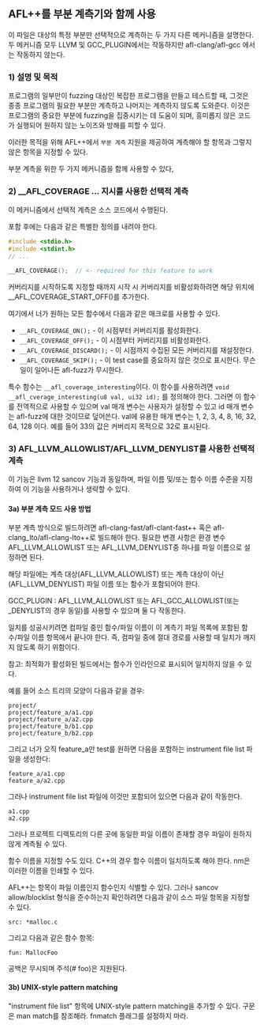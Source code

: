 ## AFL++를 부분 계측기와 함께 사용
이 파일은 대상의 특정 부분만 선택적으로 계측하는 두 가지 다른 메커니즘을 설명한다.
두 메커니즘 모두 LLVM  및 GCC_PLUGIN에서는 작동하지만 afl-clang/afl-gcc 에서는 작동하지 않는다.


### 1) 설명 및 목적
프로그램의 일부만이 fuzzing 대상인 복잡한 프로그램을 만들고 테스트할 때, 그것은 종종 프로그램의 필요한 부분만 계측하고 나머지는 계측하지 않도록 도와준다. 이것은 프로그램의 중요한 부분에 fuzzing을 집중시키는 데 도움이 되며, 흥미롭지 않은 코드가 실행되어 원하지 않는 노이즈와 방해를 피할 수 있다.

이러한 목적을 위해 AFL++에서 `부분 계측` 지원을 제공하여 계측해야 할 항목과 그렇지 않은 항목을 지정할 수 있다.

부분 계측을 위한 두 가지 메커니즘을 함께 사용할 수 있다,


### 2) \_\_AFL\_COVERAGE ... 지시를 사용한 선택적 계측
이 메커니즘에서 선택적 계측은 소스 코드에서 수행된다.

포함 후에는 다음과 같은 특별한 정의를 내려야 한다.

```c
#include <stdio.h>
#include <stdint.h>
// ...

__AFL_COVERAGE();  // <- required for this feature to work
```
커버리지를 시작하도록 지정할 때까지 시작 시 커버리지를 비활성화하려면 해당 위치에                             \_\_AFL_COVERAGE_START_OFF()를 추가한다.

여기에서 너가 원하는 모든 함수에서 다음과 같은 매크로를 사용할 수 있다.

- `__AFL_COVERAGE_ON();` - 이 시점부터 커버리지를 활성화한다.
- `__AFL_COVERAGE_OFF();` - 이 시점부터 커버리지를 비활성화한다.
- `__AFL_COVERAGE_DISCARD();` - 이 시점까지 수집된 모든 커버리지를 재설정한다.
- `__AFL_COVERAGE_SKIP();` - 이 test case를 중요하지 않은 것으로 표시한다. 무슨 일이 일어나든 afl-fuzz가 무시한다.

특수 함수는 `__afl_coverage_interesting`이다. 이 함수를 사용하려면                                                  `void __afl_cverage_interesting(u8 val, ui32 id);` 를 정의해야 한다. 그러면 이 함수를 전역적으로 사용할 수 있으며 val 매개 변수는 사용자가 설정할 수 있고 id 매개 변수는 afl-fuzz에 대한 것이므로 덮어쓴다. val에 유용한 매개 변수는 1, 2, 3, 4, 8, 16, 32, 64, 128 이다. 예를 들어 33의 값은 커버리지 목적으로 32로 표시된다.


### 3) AFL_LLVM_ALLOWLIST/AFL_LLVM_DENYLIST를 사용한 선택적 계측
이 기능은 llvm 12 sancov 기능과 동일하며, 파일 이름 및/또는 함수 이름 수준을 지정하여 이 기능을 사용하거나 생략할 수 있다.


#### 3a) 부분 계측 모드 사용 방법
부분 계측 방식으로 빌드하려면 afl-clang-fast/afl-clant-fast++ 혹은 afl-clang_lto/afl-clang-lto++로 빌드해야 한다. 필요한 변경 사항은 환경 변수 AFL_LLVM_ALLOWLIST 또는 AFL_LLVM_DENYLIST중 하나를 파일 이름으로 설정하면 된다.

해당 파일에는 계측 대상(AFL_LLVM_ALLOWLIST) 또는 계측 대상이 아닌(AFL_LLVM_DENYLIST) 파일 이름 또는 함수가 포함되어야 한다.

GCC_PLUGIN : AFL_LLVM_ALLOWLIST 또는 AFL_GCC_ALLOWLIST(또는 \_DENYLIST의 경우 동일)를 사용할 수 있으며 둘 다 작동한다.

일치를 성공시키려면 컴파일 중인 함수/파일 이름이 이 계측기 파일 목록에 포함된 함수/파일 이름 항목에서 끝나야 한다. 즉, 컴파일 중에 절대 경로를 사용할 때 일치가 깨지지 않도록 하기 위함이다.

참고: 최적화가 활성화된 빌드에서는 함수가 인라인으로 표시되어 일치하지 않을 수 있다.

예를 들어 소스 트리의 모양이 다음과 같을 경우:
```
project/
project/feature_a/a1.cpp
project/feature_a/a2.cpp
project/feature_b/b1.cpp
project/feature_b/b2.cpp
```
그리고 너가 오직 feature_a만 test를 원하면 다음을 포함하는 instrument file list 파일을 생성한다:
```
feature_a/a1.cpp
feature_a/a2.cpp
```
그러나 instrument file list 파일에 이것만 포함되어 있으면 다음과 같이 작동한다.
```
a1.cpp
a2.cpp
```
그러나 프로젝트 디렉토리의 다른 곳에 동일한 파일 이름이 존재할 경우 파일이 원하지 않게 계측될 수 있다.

함수 이름을 지정할 수도 있다. C++의 경우 함수 이름이 일치하도록 해야 한다. nm은 이러한 이름을 인쇄할 수 있다.

AFL++는 항목이 파일 이름인지 함수인지 식별할 수 있다. 그러나 sancov allow/blocklist 형식을 준수하는지 확인하려면 다음과 같이 소스 파일 항목을 지정할 수 있다. 
```
src: *malloc.c
```
그리고 다음과 같은 함수 항목:
```
fun: MallocFoo
```
공백은 무시되며 주석(# foo)은 지원된다.

#### 3b) UNIX-style pattern matching
"instrument file list" 항목에 UNIX-style pattern matching을 추가할 수 있다. 구문은 man match를 참조해라. fnmatch 플래그를 설정하지 마라.
